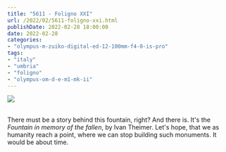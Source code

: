 ```yaml
---
title: "5611 - Foligno XXI"
url: /2022/02/5611-foligno-xxi.html
publishDate: 2022-02-28 18:00:00
date: 2022-02-28
categories:
- "olympus-m-zuiko-digital-ed-12-100mm-f4-0-is-pro"
tags:
- "italy"
- "umbria"
- "foligno"
- "olympus-om-d-e-m1-mk-ii"
---
```

<div class="container">
<div class="center"><a target="_blank" href="https://d25zfm9zpd7gm5.cloudfront.net/1200x1200/2019/20190903_162709_lr.jpg"><img class="webfeedsFeaturedVisual" src="https://d25zfm9zpd7gm5.cloudfront.net/0600x0600/2019/20190903_162709_lr.jpg" /></a></div>
</div>
<br />

There must be a story behind this fountain, right? And there
is. It's the _Fountain in memory of the fallen_, by Ivan
Theimer. Let's hope, that we as humanity reach a point, where
we can stop building such monuments. It would be about time.
